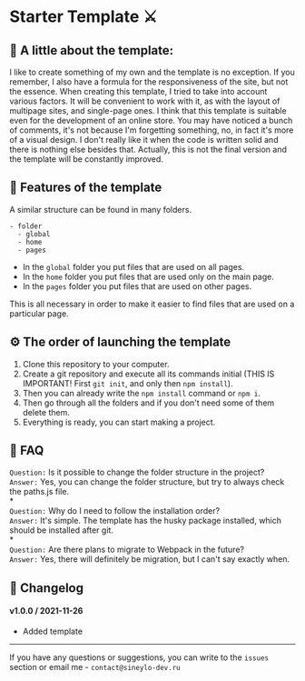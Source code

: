 # Starter Template ⚔️

## 📖 A little about the template:
I like to create something of my own and the template is no exception. If you remember, I also have a formula for the responsiveness of the site, but not the essence. When creating this template, I tried to take into account various factors. It will be convenient to work with it, as with the layout of multipage sites, and single-page ones. I think that this template is suitable even for the development of an online store. You may have noticed a bunch of comments, it's not because I'm forgetting something, no, in fact it's more of a visual design. I don't really like it when the code is written solid and there is nothing else besides that. Actually, this is not the final version and the template will be constantly improved.

## 🚀 Features of the template
A similar structure can be found in many folders.
```
- folder
  - global
  - home
  - pages
```
- In the `global` folder you put files that are used on all pages.
- In the `home` folder you put files that are used only on the main page.
- In the `pages` folder you put files that are used on other pages.

This is all necessary in order to make it easier to find files that are used on a particular page.

## ⚙️ The order of launching the template

1. Clone this repository to your computer.
2. Create a git repository and execute all its commands initial (THIS IS IMPORTANT! First `git init`, and only then `npm install`).
3. Then you can already write the `npm install` command or `npm i`.
4. Then go through all the folders and if you don't need some of them delete them.
5. Everything is ready, you can start making a project.

## 🔎 FAQ

`Question:` Is it possible to change the folder structure in the project?  
`Answer:` Yes, you can change the folder structure, but try to always check the paths.js file.  
*  
`Question:` Why do I need to follow the installation order?  
`Answer:` It's simple. The template has the husky package installed, which should be installed after git.  
*  
`Question:` Are there plans to migrate to Webpack in the future?   
`Answer:` Yes, there will definitely be migration, but I can't say exactly when.

## 📑 Changelog
####  v1.0.0 / 2021-11-26
- Added template 
***
If you have any questions or suggestions, you can write to the `issues` section or email me - `contact@sineylo-dev.ru`
